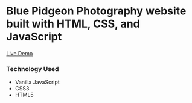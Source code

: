 # Blue Pidgeon Photography website built with HTML, CSS, and JavaScript

[Live Demo](https://blue-pidgeon-photography.netlify.app/)

### Technology Used
-   Vanilla JavaScript
-   CSS3
-   HTML5
